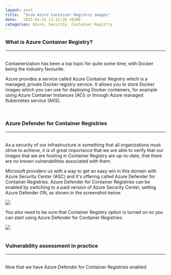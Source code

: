 ```yaml
---
layout: post
title:  "Scan Azure Container Registry images"
date:   2021-01-22 13:12:36 +0200
categories: Azure, Security, Container Registry
---
```


### What is Azure Container Registry?
----------------------------------

\
Containerization has been a top topic for quite some time, with Docker being the industry favourite.

Azure provides a service called Azure Container Registry which is a managed, private Docker registry service. It allows you to store Docker images which you can use for deploying Docker containers, for example using Azure Container Instances (ACI) or through Azure managed Kubernetes service (AKS).

<br>

### Azure Defender for Container Registries
----------------------------------

\
As a security of our infrastructure is something that all organizations must strive to achieve, it is of great importance that we are able to verify that our images that we are hosting in Container Registry are up-to-date, that there are no known vulnerabilities associated with them.

Microsoft providers us with a way to get an easy win in this domain with Azure Security Center (ASC) and it's offering called Azure Defender for Container Registries. Azure Defender for Container Registries can be enabled by switching to a paid version of Azure Security Center, setting Azure Defender ON, as shown in the screenshot below.

<img src="https://infrasecurity.xyz/media/ascdefender.PNG" style="display: block; margin: auto;" />

You also need to be sure that Container Registry option is turned on so you can start using Azure Defender for Container Registries.

<img src="https://infrasecurity.xyz/media/ascdefender2.PNG" style="display: block; margin: auto;" />

<br>

### Vulnerability assessment in practice
----------------------------------

\
Now that we have Azure Defender for Container Registries enabled